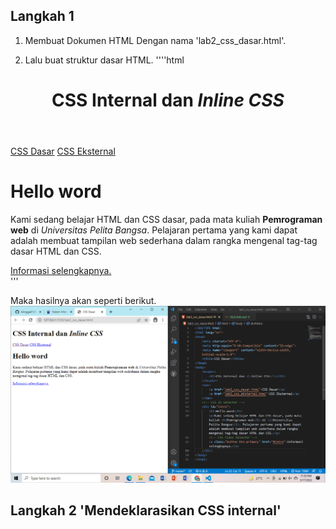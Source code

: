 ## Langkah 1
1. Membuat Dokumen HTML Dengan nama 'lab2_css_dasar.html'.

2. Lalu buat struktur dasar HTML.
''''html
<!DOCTYPE html>
<html lang="en">
<head>
    <meta charset="UTF-8">
    <meta http-equiv="X-UA-Compatible" content="IE=edge">
    <meta name="viewport" content="width=device-width, initial-scale=1.0">
    <title>CSS Dasar</title>
</head>
<body>
    <header>
        <h1>CSS Internal dan <i>Inline CSS</i></h1>
    </header>
    <nav>
        <a href="lab2_css_dasar.html">CSS Dasar</a>
        <a href="lab2_css_eksternal.html">CSS Eksternal</a>
    </nav>
    <!-- CSS ID Selector -->
    <div id="intro">
        <h1>Hello word</h1>
        <p>Kami sedang belajar HTML dan CSS dasar, pada mata kuliah <b>Pemrograman web</b> di <i>Universitas Pelita Bangsa</i>. Pelajaran pertama yang kami dapat adalah membuat tampilan web sederhana dalam rangka mengenal tag-tag dasar HTML dan CSS.</p>
        <!-- CSS Class Selector -->
        <a class="button btn-primary" href="#intro">Informasi selengkapnya.</a>
    </div>
</body>
</html>
'''

Maka hasilnya akan seperti berikut.
![StrukturHTML](img/ss_struktur_html.png)

## Langkah 2 'Mendeklarasikan CSS internal'
